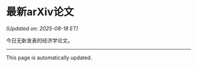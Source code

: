 # 最新arXiv论文

<!-- ARXIV_PAPERS_START -->
*(Updated on: 2025-08-18 ET)*

今日无新发表的经济学论文。
<!-- ARXIV_PAPERS_END -->

---
This page is automatically updated.
